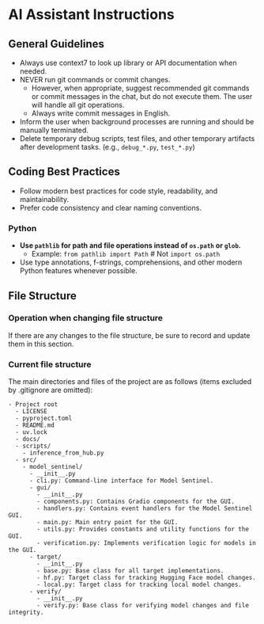 # AI Assistant Instructions

## General Guidelines

- Always use context7 to look up library or API documentation when needed.
- NEVER run git commands or commit changes.
  - However, when appropriate, suggest recommended git commands or commit messages in the chat, but do not execute them. The user will handle all git operations.
  - Always write commit messages in English.
- Inform the user when background processes are running and should be manually terminated.
- Delete temporary debug scripts, test files, and other temporary artifacts after development tasks. (e.g., `debug_*.py`, `test_*.py`)

## Coding Best Practices

- Follow modern best practices for code style, readability, and maintainability.
- Prefer code consistency and clear naming conventions.

### Python

- **Use `pathlib` for path and file operations instead of `os.path` or `glob`.**
  - Example: `from pathlib import Path` # Not `import os.path`
- Use type annotations, f-strings, comprehensions, and other modern Python features whenever possible.

## File Structure

### Operation when changing file structure

If there are any changes to the file structure, be sure to record and update them in this section.

### Current file structure

The main directories and files of the project are as follows (items excluded by .gitignore are omitted):

```file
- Project root
  - LICENSE
  - pyproject.toml
  - README.md
  - uv.lock
  - docs/
  - scripts/
    - inference_from_hub.py
  - src/
    - model_sentinel/
      - __init__.py
      - cli.py: Command-line interface for Model Sentinel.
      - gui/
        - __init__.py
        - components.py: Contains Gradio components for the GUI.
        - handlers.py: Contains event handlers for the Model Sentinel GUI.
        - main.py: Main entry point for the GUI.
        - utils.py: Provides constants and utility functions for the GUI.
        - verification.py: Implements verification logic for models in the GUI.
      - target/
        - __init__.py
        - base.py: Base class for all target implementations.
        - hf.py: Target class for tracking Hugging Face model changes.
        - local.py: Target class for tracking local model changes.
      - verify/
        - __init__.py
        - verify.py: Base class for verifying model changes and file integrity.
```
